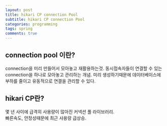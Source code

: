 ```yaml
---
layout: post
title: hikari CP connection Pool
subtitle: hikari CP connection Pool
categories: programming
tags: spring
comments: true
---
```


## connection pool 이란?
connection을 미리 만들어서 모아놓고 재활용하는것. 동시접속자들이 연결할 수 있는 connection을 하나로 모아놓고 관리하는 개념. 미리 생성하기때문에 데이터베이스에 부하를 줄이고 유동적으로 연결을 관리할 수 있다. 

## hikari CP란?
몇 년 사이에 급격히 사용량이 많아진 커넥션 풀 라이브러리.  
빠른속도, 안정성때문에 최근 사용량 급상승.  

